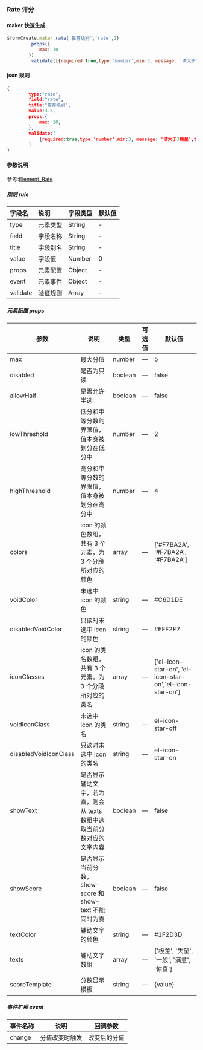 ### Rate 评分

#### maker 快速生成
```js
$formCreate.maker.rate('推荐级别','rate',2)
        .props({
            max: 10
        })
        .validate([{required:true,type:'number',min:3, message: '请大于3颗星',trigger:'change'}])
```

#### json 规则
```json
{
        type:"rate",
        field:"rate",
        title:"推荐级别",
        value:3.5,
        props:{
            max: 10,
        },
        validate:[
            {required:true,type:'number',min:3, message: '请大于3颗星',trigger:'change'}
        ]
}
```

#### 参数说明
参考:[Element_Rate](http://element-cn.eleme.io/#/zh-CN/component/rate)



##### 规则 rule

| 字段名 | 说明 | 字段类型 | 默认值 |
| :--- | :--- | :--- | :--- |
| type | 元素类型 | String | - |
| field | 字段名称 | String | - |
| title | 字段别名 | String | - |
| value | 字段值 | Number | 0 |
| props | 元素配置 | Object | - |
| event | 元素事件 | Object | - |
| validate | 验证规则 | Array | - |

#####  元素配置 props

| 参数                     | 说明                                                         | 类型    | 可选值 | 默认值                                                   |
| ------------------------ | ------------------------------------------------------------ | ------- | ------ | -------------------------------------------------------- |
| max                      | 最大分值                                                     | number  | —      | 5                                                        |
| disabled                 | 是否为只读                                                   | boolean | —      | false                                                    |
| allowHalf               | 是否允许半选                                                 | boolean | —      | false                                                    |
| lowThreshold            | 低分和中等分数的界限值，值本身被划分在低分中                 | number  | —      | 2                                                        |
| highThreshold           | 高分和中等分数的界限值，值本身被划分在高分中                 | number  | —      | 4                                                        |
| colors                   | icon 的颜色数组，共有 3 个元素，为 3 个分段所对应的颜色      | array   | —      | ['#F7BA2A', '#F7BA2A', '#F7BA2A']                        |
| voidColor               | 未选中 icon 的颜色                                           | string  | —      | #C6D1DE                                                  |
| disabledVoidColor      | 只读时未选中 icon 的颜色                                     | string  | —      | #EFF2F7                                                  |
| iconClasses             | icon 的类名数组，共有 3 个元素，为 3 个分段所对应的类名      | array   | —      | ['el-icon-star-on', 'el-icon-star-on','el-icon-star-on'] |
| voidIconClass          | 未选中 icon 的类名                                           | string  | —      | el-icon-star-off                                         |
| disabledVoidIconClass | 只读时未选中 icon 的类名                                     | string  | —      | el-icon-star-on                                          |
| showText                | 是否显示辅助文字，若为真，则会从 texts 数组中选取当前分数对应的文字内容 | boolean | —      | false                                                    |
| showScore               | 是否显示当前分数，show-score 和 show-text 不能同时为真       | boolean | —      | false                                                    |
| textColor               | 辅助文字的颜色                                               | string  | —      | #1F2D3D                                                  |
| texts                    | 辅助文字数组                                                 | array   | —      | ['极差', '失望', '一般', '满意', '惊喜']                 |
| scoreTemplate           | 分数显示模板                                                 | string  | —      | {value}                                                  |



##### 事件扩展 event

| 事件名称 | 说明           | 回调参数     |
| -------- | -------------- | ------------ |
| change   | 分值改变时触发 | 改变后的分值 |

